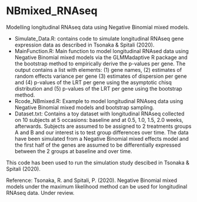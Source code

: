 # NBmixed_RNAseq
Modelling longitudinal RNAseq data using Negative Binomial mixed models.


* Simulate_Data.R: contains code  to simulate longitudinal RNAseq gene expression data as described in Tsonaka \& Spitali (2020). 
* MainFunction.R: Main function to model longitudinal RNAsed data using Negative Binomial mixed models via the GLMMadaptive R package and the bootstrap method to empirically derive the p-values per gene.  The output contains a list with elements: (1) gene names, (2) estimates of random effects variance per gene (3) estimates of dispersion per gene and (4) p-values of the LRT per gene using the asymptotic chisq distribution and (5) p-values of the LRT per gene using the bootstrap method. 
* Rcode_NBmixed.R: Example to model longitudinal RNAseq data using Negative Binomial mixed models and bootstrap sampling.
* Dataset.txt: Contains a toy dataset with longitudinal RNAseq collected on 10 subjects at 5 occasions: baseline and at 0.5, 1.0, 1.5, 2.0 weeks, afterwards. Subjects are assumed to be assigned to 2 treatments groups A and B and our interest is to test group differences over time. The data have been simulated from a Negative Binomial mixed effects model and the first half of the genes are assumed to be differentially expressed between the 2 groups at baseline and over time.

This code has been used to run the simulation study descibed in Tsonaka 
& Spitali (2020). 

Reference: Tsonaka, R. and Spitali, P. (2020). Negative Binomial mixed models under the maximum likelihood method can be used for longitudinal RNAseq data. Under review.

###
